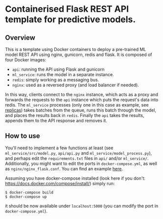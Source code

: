 # Containerised Flask REST API template for predictive models.

## Overview

This is a template using Docker containers to deploy a pre-trained ML model REST API using nginx, gunicorn, redis and flask. It is composed of four Docker images:

- `api`: running the API using Flask and gunicorn
- `ml_service`: runs the model in a separate instance.
- `redis`: simply working as a messaging bus.
- `nginx`: used as a reversed proxy (and load balancer if needed).

In this way, clients connect to the `nginx` instance, which acts as a proxy and forwards the requests to the `api` instance which puts the request's data into redis. The `ml_service` processes (only one in this case as example, see [replicas](https://docs.docker.com/compose/compose-file/#replicas)) takes batches from the queue, runs this batch through the model, and places the results back in `redis`. Finally the `api` takes the results, appends them to the API response and removes it.

## How to use

You'll need to implement a few functions at least (see `ml_service/src/model.py`, `api/api.py` and `ml_service/model_process.py`), and perhaps edit the `requirements.txt` files in `api/` and/or `ml_service/`. Additionally, you might want to edit the ports in `docker-compose.yml`, as well as `nginx/nginx_flask.conf`. You can find an example [here](https://github.com/ssalb/prediction-api-example).

Assuming you have docker-compose installed (look here if you don't: https://docs.docker.com/compose/install/) simply run:

```
$ docker-compose build
$ docker-compose up
```

it should be now available under `localhost:5000` (you can modify the port in `docker-compose.yml`).
